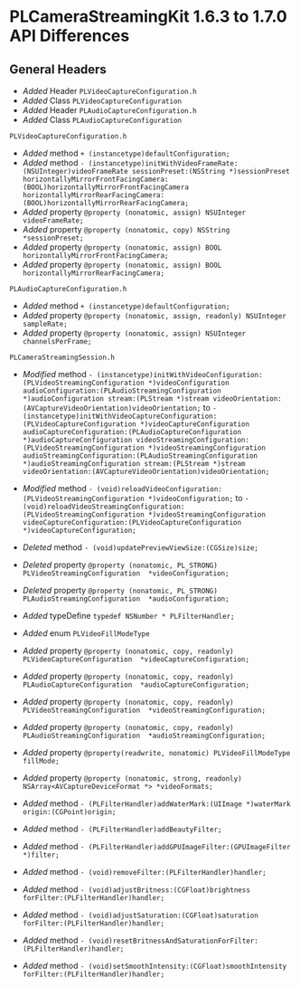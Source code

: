 # PLCameraStreamingKit 1.6.3 to 1.7.0 API Differences

## General Headers

- *Added* Header `PLVideoCaptureConfiguration.h`
- *Added* Class `PLVideoCaptureConfiguration`
- *Added* Header `PLAudioCaptureConfiguration.h`
- *Added* Class `PLAudioCaptureConfiguration`

```
PLVideoCaptureConfiguration.h
```

- *Added* method `+ (instancetype)defaultConfiguration;`
- *Added* method `- (instancetype)initWithVideoFrameRate:(NSUInteger)videoFrameRate sessionPreset:(NSString *)sessionPreset horizontallyMirrorFrontFacingCamera:(BOOL)horizontallyMirrorFrontFacingCamera horizontallyMirrorRearFacingCamera:(BOOL)horizontallyMirrorRearFacingCamera;`
- *Added* property `@property (nonatomic, assign) NSUInteger videoFrameRate;`
- *Added* property `@property (nonatomic, copy) NSString *sessionPreset;`
- *Added* property `@property (nonatomic, assign) BOOL horizontallyMirrorFrontFacingCamera;`
- *Added* property `@property (nonatomic, assign) BOOL horizontallyMirrorRearFacingCamera;`

```
PLAudioCaptureConfiguration.h
```

- *Added* method `+ (instancetype)defaultConfiguration;`
- *Added* property `@property (nonatomic, assign, readonly) NSUInteger sampleRate;`
- *Added* property `@property (nonatomic, assign) NSUInteger channelsPerFrame;`

```
PLCameraStreamingSession.h
```

- *Modified* method `- (instancetype)initWithVideoConfiguration:(PLVideoStreamingConfiguration *)videoConfiguration audioConfiguration:(PLAudioStreamingConfiguration *)audioConfiguration stream:(PLStream *)stream videoOrientation:(AVCaptureVideoOrientation)videoOrientation;` to `- (instancetype)initWithVideoCaptureConfiguration:(PLVideoCaptureConfiguration *)videoCaptureConfiguration audioCaptureConfiguration:(PLAudioCaptureConfiguration *)audioCaptureConfiguration videoStreamingConfiguration:(PLVideoStreamingConfiguration *)videoStreamingConfiguration audioStreamingConfiguration:(PLAudioStreamingConfiguration *)audioStreamingConfiguration stream:(PLStream *)stream videoOrientation:(AVCaptureVideoOrientation)videoOrientation;`
- *Modified* method `- (void)reloadVideoConfiguration:(PLVideoStreamingConfiguration *)videoConfiguration;` to `- (void)reloadVideoStreamingConfiguration:(PLVideoStreamingConfiguration *)videoStreamingConfiguration videoCaptureConfiguration:(PLVideoCaptureConfiguration *)videoCaptureConfiguration;`

- *Deleted* method `- (void)updatePreviewViewSize:(CGSize)size;`
- *Deleted* property `@property (nonatomic, PL_STRONG) PLVideoStreamingConfiguration  *videoConfiguration;`
- *Deleted* property `@property (nonatomic, PL_STRONG) PLAudioStreamingConfiguration  *audioConfiguration;`

- *Added* typeDefine `typedef NSNumber * PLFilterHandler;`
- *Added* enum `PLVideoFillModeType`  
- *Added* property `@property (nonatomic, copy, readonly) PLVideoCaptureConfiguration  *videoCaptureConfiguration;`
- *Added* property `@property (nonatomic, copy, readonly) PLAudioCaptureConfiguration  *audioCaptureConfiguration;`
- *Added* property `@property (nonatomic, copy, readonly) PLVideoStreamingConfiguration  *videoStreamingConfiguration;`
- *Added* property `@property (nonatomic, copy, readonly) PLAudioStreamingConfiguration  *audioStreamingConfiguration;`
- *Added* property `@property(readwrite, nonatomic) PLVideoFillModeType fillMode;`
- *Added* property `@property (nonatomic, strong, readonly) NSArray<AVCaptureDeviceFormat *> *videoFormats;`
- *Added* method `- (PLFilterHandler)addWaterMark:(UIImage *)waterMark origin:(CGPoint)origin;`
- *Added* method `- (PLFilterHandler)addBeautyFilter;`
- *Added* method `- (PLFilterHandler)addGPUImageFilter:(GPUImageFilter *)filter;`
- *Added* method `- (void)removeFilter:(PLFilterHandler)handler;`
- *Added* method `- (void)adjustBritness:(CGFloat)brightness forFilter:(PLFilterHandler)handler;`
- *Added* method `- (void)adjustSaturation:(CGFloat)saturation forFilter:(PLFilterHandler)handler;`
- *Added* method `- (void)resetBritnessAndSaturationForFilter:(PLFilterHandler)handler;`
- *Added* method `- (void)setSmoothIntensity:(CGFloat)smoothIntensity forFilter:(PLFilterHandler)handler;`
